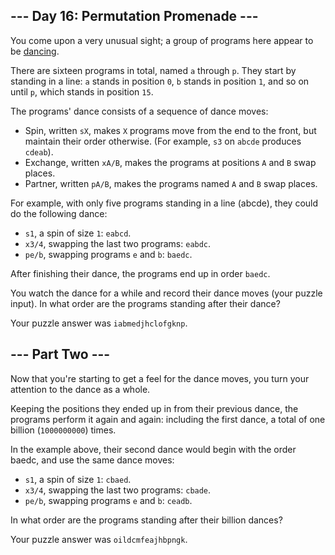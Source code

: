 ## --- Day 16: Permutation Promenade ---

You come upon a very unusual sight; a group of programs here appear to be [dancing](https://www.youtube.com/watch?v=lyZQPjUT5B4&t=53).

There are sixteen programs in total, named ```a``` through ```p```. They start by standing in a line: ```a``` stands in position ```0```, ```b``` stands in position ```1```, and so on until ```p```, which stands in position ```15```.

The programs' dance consists of a sequence of dance moves:

- Spin, written ```sX```, makes ```X``` programs move from the end to the front, but maintain their order otherwise. (For example, ```s3``` on ```abcde``` produces ```cdeab```).
- Exchange, written ```xA/B```, makes the programs at positions ```A``` and ```B``` swap places.
- Partner, written ```pA/B```, makes the programs named ```A``` and ```B``` swap places.

For example, with only five programs standing in a line (abcde), they could do the following dance:

- ```s1```, a spin of size ```1```: ```eabcd```.
- ```x3/4```, swapping the last two programs: ```eabdc```.
- ```pe/b```, swapping programs ```e``` and ```b```: ```baedc```.

After finishing their dance, the programs end up in order ```baedc```.

You watch the dance for a while and record their dance moves (your puzzle input). In what order are the programs standing after their dance?

Your puzzle answer was ```iabmedjhclofgknp```.

## --- Part Two ---

Now that you're starting to get a feel for the dance moves, you turn your attention to the dance as a whole.

Keeping the positions they ended up in from their previous dance, the programs perform it again and again: including the first dance, a total of one billion (```1000000000```) times.

In the example above, their second dance would begin with the order baedc, and use the same dance moves:

- ```s1```, a spin of size ```1```: ```cbaed```.
- ```x3/4```, swapping the last two programs: ```cbade```.
- ```pe/b```, swapping programs ```e``` and ```b```: ```ceadb```.

In what order are the programs standing after their billion dances?

Your puzzle answer was ```oildcmfeajhbpngk```.